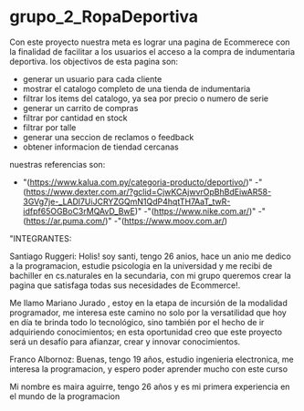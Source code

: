 # grupo_2_RopaDeportiva

Con este proyecto nuestra meta es lograr una pagina de Ecommerece con la finalidad de  facilitar a los usuarios el acceso a la compra de indumentaria deportiva.
 los objectivos de esta pagina son:

- generar un usuario para cada cliente
- mostrar el catalogo completo de una tienda de indumentaria
- filtrar los items del catalogo, ya sea por precio o numero de serie
- generar un carrito de compras
- filtrar por cantidad en stock
- filtrar por talle
- generar una seccion de reclamos o feedback
- obtener informacion de tiendad cercanas

nuestras referencias son:
- "(https://www.kalua.com.py/categoria-producto/deportivo/)"
-"(https://www.dexter.com.ar/?gclid=CjwKCAjwvrOpBhBdEiwAR58-3GVg7je-_LADl7UiJCRYZGQmN1QdP4hqtTH7AaT_twR-idfpf65OGBoC3rMQAvD_BwE)"
-"(https://www.nike.com.ar/)"
-"(https://ar.puma.com/)"
-"(https://www.moov.com.ar/)

"INTEGRANTES: 

Santiago Ruggeri: Holis! soy santi, tengo 26 anios, hace un anio me dedico a la programacion, estudie psicologia en la universidad y me recibi de bachiller en cs.naturales en la secundaria, con mi grupo queremos crear la pagina que satisfaga todas sus necesidades de Ecommerce!.

Me llamo Mariano Jurado , estoy en la etapa de incursión de la modalidad programador, me interesa este camino no solo por la versatilidad que hoy en día te brinda todo lo tecnológico, sino también por el hecho de ir adquiriendo conocimientos; en esta oportunidad creo que este proyecto será un desafío para afianzar, crear y innovar conocimientos.

Franco Albornoz: Buenas, tengo 19 años, estudio ingenieria electronica, me interesa la programacion, y espero poder aprender mucho con este  curso

Mi nombre es maira aguirre, tengo 26 años y es mi primera experiencia en el mundo de la programacion
